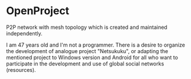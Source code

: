 # OpenProject
P2P network with mesh topology which is created and maintained independently.

I am 47 years old and I'm not a programmer. There is a desire to organize the development of analogue project  "Netsukuku", or adapting the mentioned project to Windows version and Android  for all who want to participate in the development and use of global social networks (resources).
